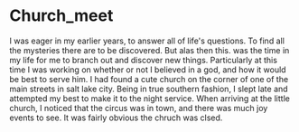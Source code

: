 # Church_meet

I was eager in my earlier years, to answer all of life's questions. To find all the mysteries there are to be discovered. But alas then this. was the time in my life for me to branch out and discover new things. Particularly at this time I was working on whether or not I believed in a god, and how it would be best to serve him. I had found a cute church on the corner of one of the main streets in salt lake city. Being in true southern fashion, I slept late and attempted my best to make it to the night service. When arriving at the little church, I noticed that the circus was in town, and there was much joy events to see. It was fairly obvious the chruch was clsed.